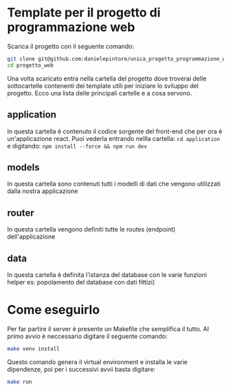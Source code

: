 # Template per il progetto di programmazione web
Scarica il progetto con il seguente comando:
```bash
git clone git@github.com:danielepintore/unica_progetto_programmazione_web.git progetto_web
cd progetto_web
```
Una volta scaricato entra nella cartella del progetto dove troverai delle
sottocartelle contenenti dei template utili per iniziare lo sviluppo del
progetto. Ecco una lista delle principali cartelle e a cosa servono.

## application
In questa cartella è contenuto il codice sorgente del front-end che per ora è
un'applicazione react. Puoi vederla entrando nellla cartella: `cd application` e
digitando: `npm install --force && npm run dev`

## models
In questa cartella sono contenuti tutti i modelli di dati che vengono utilizzati
dalla nostra applicazione

## router
In questa cartella vengono definiti tutte le routes (endpoint) dell'applicazione

## data
In questa cartella è definita l'istanza del database con le varie funzioni
helper es: popolamento del database con dati fittizi)

# Come eseguirlo
Per far partire il server è presente un Makefile che semplifica il tutto. Al
primo avvio è neccessario digitare il seguente comando:
```bash
make venv install
```
Questo comando genera il virtual environment e installa le varie dipendenze, poi
per i successivi avvii basta digitare:
```bash
make run
```
